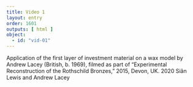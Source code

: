 ```yaml
---
title: Video 1
layout: entry
order: 1601
outputs: [ html ]
object:
  - id: "vid-01"
---
```


Application of the first layer of investment material on a wax model by Andrew Lacey (British, b. 1969), filmed as part of “Experimental Reconstruction of the Rothschild Bronzes,” 2015, Devon, UK. 2020 Siân Lewis and Andrew Lacey
